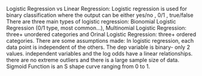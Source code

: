 Logistic Regression vs Linear Regression: Logistic regression is used for binary classification where the output can be either yes/no , 0/1 , true/false
There are three main types of logistic regression: Bionomial Logistic Regression (0/1 type, most common...), Multinomial Logistic Regression: three+ unordered categories and Orinal Logistic Regression: three+ ordered categories.
There are some assumptions made: In logistic regression, each data point is independent of the others. The dep variable is binary- only 2 values. independent variables and the log odds have a linear relationships. there are no extreme outliers and there is a large sample size of data.
Sigmoid Function is an S shape curve ranging from 0 to 1.

